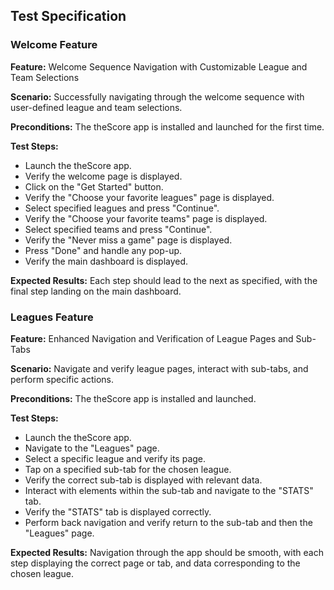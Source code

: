 ## Test Specification

### Welcome Feature

**Feature:** Welcome Sequence Navigation with Customizable League and Team Selections

**Scenario:** Successfully navigating through the welcome sequence with user-defined league and team selections.

**Preconditions:** The theScore app is installed and launched for the first time.

**Test Steps:**

* Launch the theScore app.
* Verify the welcome page is displayed.
* Click on the "Get Started" button.
* Verify the "Choose your favorite leagues" page is displayed.
* Select specified leagues and press "Continue".
* Verify the "Choose your favorite teams" page is displayed.
* Select specified teams and press "Continue".
* Verify the "Never miss a game" page is displayed.
* Press "Done" and handle any pop-up.
* Verify the main dashboard is displayed.

**Expected Results:** Each step should lead to the next as specified, with the final step landing on the main dashboard.

### Leagues Feature

**Feature:** Enhanced Navigation and Verification of League Pages and Sub-Tabs

**Scenario:** Navigate and verify league pages, interact with sub-tabs, and perform specific actions.

**Preconditions:** The theScore app is installed and launched.

**Test Steps:**

* Launch the theScore app.
* Navigate to the "Leagues" page.
* Select a specific league and verify its page.
* Tap on a specified sub-tab for the chosen league.
* Verify the correct sub-tab is displayed with relevant data.
* Interact with elements within the sub-tab and navigate to the "STATS" tab.
* Verify the "STATS" tab is displayed correctly.
* Perform back navigation and verify return to the sub-tab and then the "Leagues" page.

**Expected Results:** Navigation through the app should be smooth, with each step displaying the correct page or tab, and data corresponding to the chosen league.